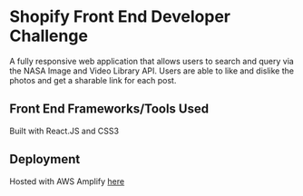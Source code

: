 # Shopify Front End Developer Challenge 

A fully responsive web application that allows users to search and query via the NASA Image and Video Library API. Users are able to like and dislike the photos and get a sharable link for each post. 

## Front End Frameworks/Tools Used
Built with React.JS and CSS3

## Deployment
Hosted with AWS Amplify [here](bit.ly/spacestagram)
